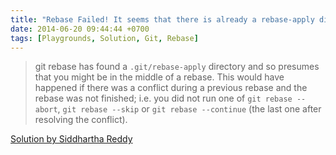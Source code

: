 ```yaml
---
title: "Rebase Failed! It seems that there is already a rebase-apply directory"
date: 2014-06-20 09:44:44 +0700
tags: [Playgrounds, Solution, Git, Rebase]
---
```

> git rebase has found a `.git/rebase-apply` directory and so presumes that you might be in the middle of a rebase. This would have happened if there was a conflict during a previous rebase and the rebase was not finished; i.e. you did not run one of `git rebase --abort`, `git rebase --skip` or `git rebase --continue` (the last one after resolving the conflict).

[Solution by Siddhartha Reddy](http://stackoverflow.com/a/8780538/881743)
